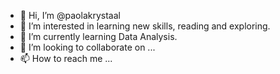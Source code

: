 - 👋 Hi, I’m @paolakrystaal
- 👀 I’m interested in learning new skills, reading and exploring.
- 🌱 I’m currently learning Data Analysis.
- 💞️ I’m looking to collaborate on ...
- 📫 How to reach me ...

<!---
paolakrystaal/paolakrystaal is a ✨ special ✨ repository because its `README.md` (this file) appears on your GitHub profile.
You can click the Preview link to take a look at your changes.
--->
